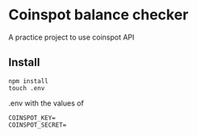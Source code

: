 # Coinspot balance checker

A practice project to use coinspot API

## Install

```
npm install
touch .env
```

.env with the values of
```
COINSPOT_KEY=
COINSPOT_SECRET=
```